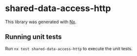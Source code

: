 # shared-data-access-http

This library was generated with [Nx](https://nx.dev).

## Running unit tests

Run `nx test shared-data-access-http` to execute the unit tests.
